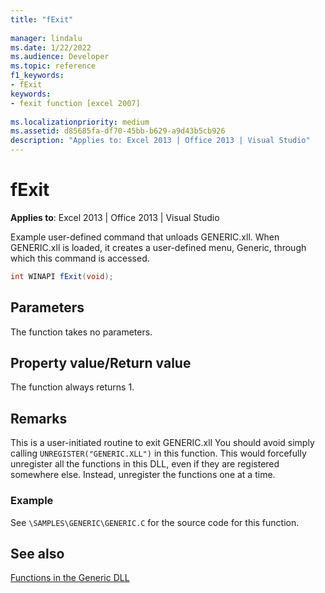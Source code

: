 ```yaml
---
title: "fExit"
  
manager: lindalu
ms.date: 1/22/2022
ms.audience: Developer
ms.topic: reference
f1_keywords:
- fExit
keywords:
- fexit function [excel 2007]
 
ms.localizationpriority: medium
ms.assetid: d85685fa-df70-45bb-b629-a9d43b5cb926
description: "Applies to: Excel 2013 | Office 2013 | Visual Studio"
---
```


# fExit

 **Applies to**: Excel 2013 | Office 2013 | Visual Studio
  
Example user-defined command that unloads GENERIC.xll. When GENERIC.xll is loaded, it creates a user-defined menu, Generic, through which this command is accessed.
  
```cs
int WINAPI fExit(void);
```

## Parameters

The function takes no parameters.
  
## Property value/Return value

The function always returns 1.
  
## Remarks

This is a user-initiated routine to exit GENERIC.xll You should avoid simply calling `UNREGISTER("GENERIC.XLL")` in this function. This would forcefully unregister all the functions in this DLL, even if they are registered somewhere else. Instead, unregister the functions one at a time.
  
### Example

See `\SAMPLES\GENERIC\GENERIC.C` for the source code for this function.
  
## See also

[Functions in the Generic DLL](functions-in-the-generic-dll.md)
